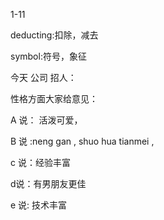 1-11

deducting:扣除，减去



symbol:符号，象征



今天 公司   招人：

性格方面大家给意见： 

A 说： 活泼可爱， 

B 说 :neng gan , shuo hua tianmei ,

c 说：经验丰富

d说：有男朋友更佳

e 说:   技术丰富
